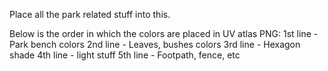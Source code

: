 Place all the park related stuff into this.

Below is the order in which the colors are placed in UV atlas PNG:
1st line - Park bench colors
2nd line - Leaves, bushes colors
3rd line - Hexagon shade
4th line - light stuff
5th line - Footpath, fence, etc